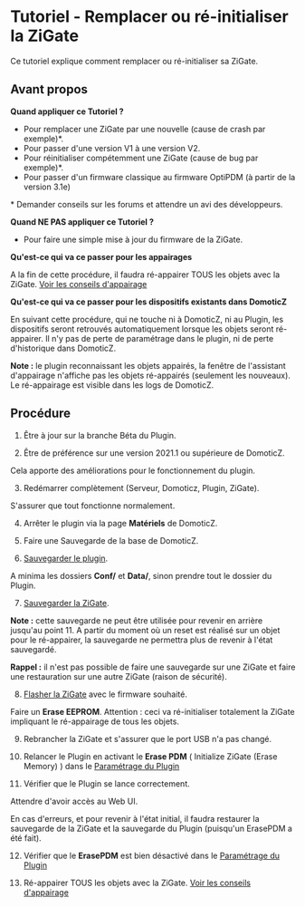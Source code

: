 # Tutoriel - Remplacer ou ré-initialiser la ZiGate

Ce tutoriel explique comment remplacer ou ré-initialiser sa ZiGate.

## Avant propos

**Quand appliquer ce Tutoriel ?**

* Pour remplacer une ZiGate par une nouvelle (cause de crash par exemple)*.
* Pour passer d'une version V1 à une version V2.
* Pour réinitialiser compétemment une ZiGate (cause de bug par exemple)*.
* Pour passer d'un firmware classique au firmware OptiPDM (à partir de la version 3.1e)

\* Demander conseils sur les forums et attendre un avi des développeurs.

**Quand __NE PAS__ appliquer ce Tutoriel ?**

* Pour faire une simple mise à jour du firmware de la ZiGate.

**Qu'est-ce qui va ce passer pour les appairages**

A la fin de cette procédure, il faudra ré-appairer TOUS les objets avec la ZiGate. [Voir les conseils d'appairage](Tuto_Appairage-objet.md#conseils-dappairage)

**Qu'est-ce qui va ce passer pour les dispositifs existants dans DomoticZ**

En suivant cette procédure, qui ne touche ni à DomoticZ, ni au Plugin, les dispositifs seront retrouvés automatiquement lorsque les objets seront ré-appairer. Il n'y pas de perte de paramétrage dans le plugin, ni de perte d'historique dans DomoticZ.

**Note :** le plugin reconnaissant les objets appairés, la fenêtre de l'assistant d'appairage n'affiche pas les objets ré-appairés (seulement les nouveaux). Le ré-appairage est visible dans les logs de DomoticZ.


## Procédure

1. Être à jour sur la branche Béta du Plugin.

2. Être de préférence sur une version 2021.1 ou supérieure de DomoticZ.

Cela apporte des améliorations pour le fonctionnement du plugin.

3. Redémarrer complètement (Serveur, Domoticz, Plugin, ZiGate).

S'assurer que tout fonctionne normalement.

4. Arrêter le plugin via la page **Matériels** de DomoticZ.

5. Faire une Sauvegarde de la base de DomoticZ.

6. [Sauvegarder le plugin](Plugin_Sauvegardes.md).

A minima les dossiers **Conf/** et **Data/**, sinon prendre tout le dossier du Plugin.

7. [Sauvegarder la ZiGate](https://zigate.fr/documentation/sauvegardez-et-restaurez-votre-zigate).

__Note :__ cette sauvegarde ne peut être utilisée pour revenir en arrière jusqu'au point 11. A partir du moment où un reset est réalisé sur un objet pour le ré-appairer, la sauvegarde ne permettra plus de revenir à l'état sauvegardé.

__Rappel :__ il n'est pas possible de faire une sauvegarde sur une ZiGate et faire une restauration sur une autre ZiGate (raison de sécurité).


8. [Flasher la ZiGate](https://zigate.fr/documentation/mise-a-jour-de-la-zigate) avec le firmware souhaité.

Faire un **Erase EEPROM**. Attention : ceci va ré-initialiser totalement la ZiGate impliquant le ré-appairage de tous les objets.

9. Rebrancher la ZiGate et s'assurer que le port USB n'a pas changé.

10. Relancer le Plugin en activant le **Erase PDM** ( Initialize ZiGate (Erase Memory) ) dans le [Paramétrage du Plugin](Plugin_Parametrage.md)

11. Vérifier que le Plugin se lance correctement.

Attendre d'avoir accès au Web UI.

En cas d'erreurs, et pour revenir à l'état initial, il faudra restaurer la sauvegarde de la ZiGate et la sauvegarde du Plugin (puisqu'un ErasePDM a été fait).

12. Vérifier que le **ErasePDM** est bien désactivé dans le [Paramétrage du Plugin](Plugin_Parametrage.md)

13. Ré-appairer TOUS les objets avec la ZiGate. [Voir les conseils d'appairage](Tuto_Appairage-objet.md#conseils-dappairage)
